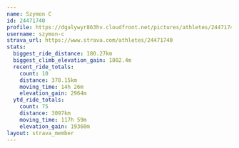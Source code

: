 ```yaml
---
name: Szymon C
id: 24471740
profile: https://dgalywyr863hv.cloudfront.net/pictures/athletes/24471740/7213253/3/large.jpg
username: szymon-c
strava_url: https://www.strava.com/athletes/24471740
stats:
  biggest_ride_distance: 180.27km
  biggest_climb_elevation_gain: 1802.4m
  recent_ride_totals:
    count: 10
    distance: 378.15km
    moving_time: 14h 26m
    elevation_gain: 2964m
  ytd_ride_totals:
    count: 75
    distance: 3097km
    moving_time: 117h 59m
    elevation_gain: 19360m
layout: strava_member
--- 
```

